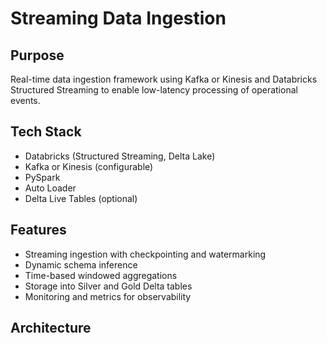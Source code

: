 # Streaming Data Ingestion

## Purpose
Real-time data ingestion framework using Kafka or Kinesis and Databricks Structured Streaming to enable low-latency processing of operational events.

## Tech Stack
- Databricks (Structured Streaming, Delta Lake)
- Kafka or Kinesis (configurable)
- PySpark
- Auto Loader
- Delta Live Tables (optional)

## Features
- Streaming ingestion with checkpointing and watermarking
- Dynamic schema inference
- Time-based windowed aggregations
- Storage into Silver and Gold Delta tables
- Monitoring and metrics for observability

## Architecture